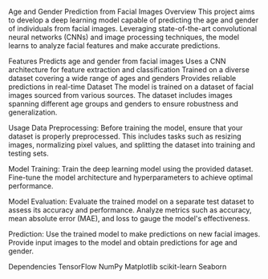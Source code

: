 Age and Gender Prediction from Facial Images
Overview
This project aims to develop a deep learning model capable of predicting the age and gender of individuals from facial images. Leveraging state-of-the-art convolutional neural networks (CNNs) and image processing techniques, the model learns to analyze facial features and make accurate predictions.

Features
Predicts age and gender from facial images
Uses a CNN architecture for feature extraction and classification
Trained on a diverse dataset covering a wide range of ages and genders
Provides reliable predictions in real-time
Dataset
The model is trained on a dataset of facial images sourced from various sources. The dataset includes images spanning different age groups and genders to ensure robustness and generalization.

Usage
Data Preprocessing: Before training the model, ensure that your dataset is properly preprocessed. This includes tasks such as resizing images, normalizing pixel values, and splitting the dataset into training and testing sets.

Model Training: Train the deep learning model using the provided dataset. Fine-tune the model architecture and hyperparameters to achieve optimal performance.

Model Evaluation: Evaluate the trained model on a separate test dataset to assess its accuracy and performance. Analyze metrics such as accuracy, mean absolute error (MAE), and loss to gauge the model's effectiveness.

Prediction: Use the trained model to make predictions on new facial images. Provide input images to the model and obtain predictions for age and gender.

Dependencies
TensorFlow
NumPy
Matplotlib
scikit-learn
Seaborn
